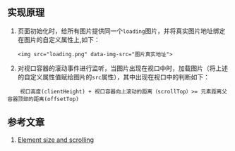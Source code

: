 ## 实现原理
1. 页面初始化时，给所有图片提供同一个`loading`图片，并将真实图片地址绑定在图片的自定义属性上,如下：
    ```
    <img src="loading.png" data-img-src="图片真实地址">
    ```
2. 对视口容器的滚动事件进行监听，当图片出现在视口中时，加载图片（将上述的自定义属性值赋给图片的`src`属性），其中出现在视口中的判断如下：
```
    视口高度(clientHeight) + 视口容器向上滚动的距离（scrollTop）>= 元素距离父容器顶部的距离(offsetTop)
```

## 参考文章
1. [Element size and scrolling](http://javascript.info/size-and-scroll#geometry)
